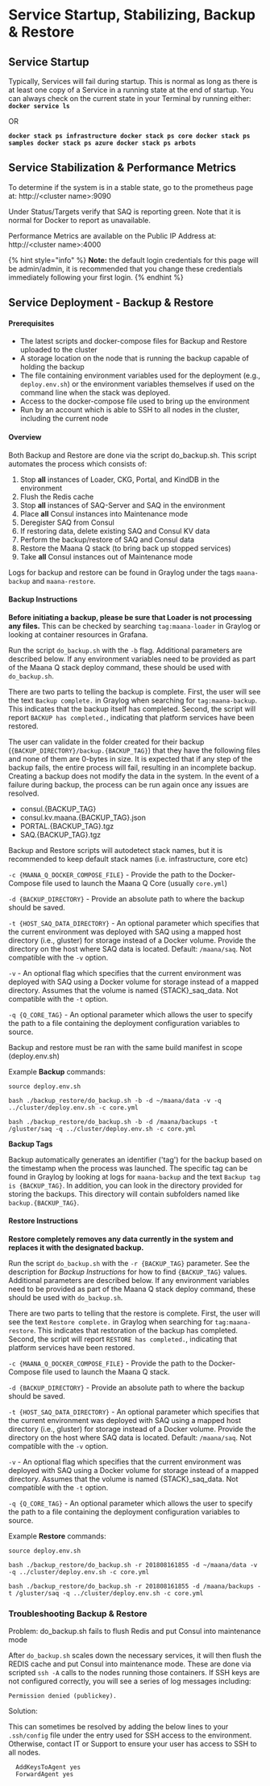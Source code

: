 # Service Startup, Stabilizing, Backup & Restore

## **Service Startup**

Typically, Services will fail during startup. This is normal as long as there is at least one copy of a Service in a running state at the end of startup. You can always check on the current state in your Terminal by running either: **``` docker service ls ```**

OR

**``` docker stack ps infrastructure docker stack ps core docker stack ps samples docker stack ps azure docker stack ps arbots ```**

## Service Stabilization & Performance Metrics

To determine if the system is in a stable state, go to the prometheus page at: http://&lt;cluster name&gt;:9090

Under Status/Targets verify that SAQ is reporting green. Note that it is normal for Docker to report as unavailable.

Performance Metrics are available on the Public IP Address at: http://&lt;cluster name&gt;:4000

{% hint style="info" %}
**Note:** the default login credentials for this page will be admin/admin, it is recommended that you change these credentials immediately following your first login.
{% endhint %}

## Service Deployment - Backup & Restore

#### Prerequisites

* The latest scripts and docker-compose files for Backup and Restore uploaded to the cluster 
* A storage location on the node that is running the backup capable of holding the backup
* The file containing environment variables used for the deployment \(e.g., `deploy.env.sh`\) or the environment variables themselves if used on the command line when the stack was deployed.
* Access to the docker-compose file used to bring up the environment
* Run by an account which is able to SSH to all nodes in the cluster, including the current node

#### Overview

Both Backup and Restore are done via the script do\_backup.sh. This script automates the process which consists of: 

1. Stop **all** instances of Loader, CKG, Portal, and KindDB in the environment
2. Flush the Redis cache
3. Stop **all** instances of SAQ-Server and SAQ in the environment
4. Place **all** Consul instances into Maintenance mode
5. Deregister SAQ from Consul
6. If restoring data, delete existing SAQ and Consul KV data
7. Perform the backup/restore of SAQ and Consul data
8. Restore the Maana Q stack \(to bring back up stopped services\)
9. Take **all** Consul instances out of Maintenance mode

Logs for backup and restore can be found in Graylog under the tags `maana-backup` and `maana-restore`.

#### Backup Instructions

**Before initiating a backup, please be sure that Loader is not processing any files.** This can be checked by searching `tag:maana-loader` in Graylog or looking at container resources in Grafana.

Run the script `do_backup.sh` with the `-b` flag. Additional parameters are described below. If any environment variables need to be provided as part of the Maana Q stack deploy command, these should be used with `do_backup.sh`.

There are two parts to telling the backup is complete. First, the user will see the text `Backup complete.` in Graylog when searching for `tag:maana-backup`. This indicates that the backup itself has completed. Second, the script will report `BACKUP has completed.`, indicating that platform services have been restored.

The user can validate in the folder created for their backup \(`{BACKUP_DIRECTORY}/backup.{BACKUP_TAG}`\) that they have the following files and none of them are 0-bytes in size. It is expected that if any step of the backup fails, the entire process will fail, resulting in an incomplete backup. Creating a backup does not modify the data in the system. In the event of a failure during backup, the process can be run again once any issues are resolved.

* consul.{BACKUP\_TAG}
* consul.kv.maana.{BACKUP\_TAG}.json
* PORTAL.{BACKUP\_TAG}.tgz
* SAQ.{BACKUP\_TAG}.tgz

Backup and Restore scripts will autodetect stack names, but it is recommended to keep default stack names \(i.e. infrastructure, core etc\)

`-c {MAANA_Q_DOCKER_COMPOSE_FILE}` - Provide the path to the Docker-Compose file used to launch the Maana Q Core \(usually `core.yml`\)

`-d {BACKUP_DIRECTORY}` - Provide an absolute path to where the backup should be saved.

`-t {HOST_SAQ_DATA_DIRECTORY}` - An optional parameter which specifies that the current environment was deployed with SAQ using a mapped host directory \(i.e., gluster\) for storage instead of a Docker volume. Provide the directory on the host where SAQ data is located. Default: `/maana/saq`. Not compatible with the `-v` option.

`-v` - An optional flag which specifies that the current environment was deployed with SAQ using a Docker volume for storage instead of a mapped directory. Assumes that the volume is named {STACK}\_saq\_data. Not compatible with the `-t` option.

`-q {Q_CORE_TAG}` - An optional parameter which allows the user to specify the path to a file containing the deployment configuration variables to source.

Backup and restore must be ran with the same build manifest in scope \(deploy.env.sh\)

Example **Backup** commands:

```text
source deploy.env.sh

bash ./backup_restore/do_backup.sh -b -d ~/maana/data -v -q ../cluster/deploy.env.sh -c core.yml

bash ./backup_restore/do_backup.sh -b -d /maana/backups -t /gluster/saq -q ../cluster/deploy.env.sh -c core.yml
```

**Backup Tags**

Backup automatically generates an identifier \('tag'\) for the backup based on the timestamp when the process was launched. The specific tag can be found in Graylog by looking at logs for `maana-backup` and the text `Backup tag is {BACKUP_TAG}`. In addition, you can look in the directory provided for storing the backups. This directory will contain subfolders named like `backup.{BACKUP_TAG}`.

#### Restore Instructions

**Restore completely removes any data currently in the system and replaces it with the designated backup.**

Run the script `do_backup.sh` with the `-r {BACKUP_TAG}` parameter. See the description for _Backup Instructions_ for how to find `{BACKUP_TAG}` values. Additional parameters are described below. If any environment variables need to be provided as part of the Maana Q stack deploy command, these should be used with `do_backup.sh`.

There are two parts to telling that the restore is complete. First, the user will see the text `Restore complete.` in Graylog when searching for `tag:maana-restore`. This indicates that restoration of the backup has completed. Second, the script will report `RESTORE has completed.`, indicating that platform services have been restored.

`-c {MAANA_Q_DOCKER_COMPOSE_FILE}` - Provide the path to the Docker-Compose file used to launch the Maana Q stack.

`-d {BACKUP_DIRECTORY}` - Provide an absolute path to where the backup should be saved.

`-t {HOST_SAQ_DATA_DIRECTORY}` - An optional parameter which specifies that the current environment was deployed with SAQ using a mapped host directory \(i.e., gluster\) for storage instead of a Docker volume. Provide the directory on the host where SAQ data is located. Default: `/maana/saq`. Not compatible with the `-v` option.

`-v` - An optional flag which specifies that the current environment was deployed with SAQ using a Docker volume for storage instead of a mapped directory. Assumes that the volume is named {STACK}\_saq\_data. Not compatible with the `-t` option.

`-q {Q_CORE_TAG}` - An optional parameter which allows the user to specify the path to a file containing the deployment configuration variables to source.

Example **Restore** commands:

```text
source deploy.env.sh

bash ./backup_restore/do_backup.sh -r 201808161855 -d ~/maana/data -v -q ../cluster/deploy.env.sh -c core.yml

bash ./backup_restore/do_backup.sh -r 201808161855 -d /maana/backups -t /gluster/saq -q ../cluster/deploy.env.sh -c core.yml
```

### Troubleshooting Backup & Restore

Problem: do\_backup.sh fails to flush Redis and put Consul into maintenance mode

After `do_backup.sh` scales down the necessary services, it will then flush the REDIS cache and put Consul into maintenance mode. These are done via scripted `ssh -A` calls to the nodes running those containers. If SSH keys are not configured correctly, you will see a series of log messages including:

```text
Permission denied (publickey).
```

Solution:

This can sometimes be resolved by adding the below lines to your `.ssh/config` file under the entry used for SSH access to the environment. Otherwise, contact IT or Support to ensure your user has access to SSH to all nodes.

```text
  AddKeysToAgent yes
  ForwardAgent yes
```

